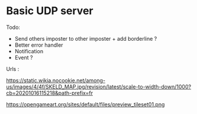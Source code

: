 # Basic UDP server

Todo: 
  - Send others imposter to other imposter + add borderline ?
 - Better error handler
 - Notification
 - Event ?


 Urls : 



https://static.wikia.nocookie.net/among-us/images/4/4f/SKELD_MAP.jpg/revision/latest/scale-to-width-down/1000?cb=20201016115218&path-prefix=fr

https://opengameart.org/sites/default/files/preview_tileset01.png